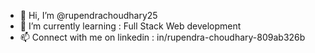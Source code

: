 - 👋 Hi, I’m @rupendrachoudhary25
- 🌱 I’m currently learning : Full Stack Web development 
- 📫 Connect with me on linkedin : in/rupendra-choudhary-809ab326b

<!---
rupendrachoudhary25/rupendrachoudhary25 is a ✨ special ✨ repository because its `README.md` (this file) appears on your GitHub profile.
You can click the Preview link to take a look at your changes.
--->
